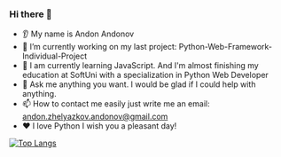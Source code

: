

### Hi there 👋
* 👂 My name is Andon Andonov
* 🔭 I’m currently working on my last project: Python-Web-Framework-Individual-Project
* 🌱 I am currently learning JavaScript. And I'm almost finishing my education at SoftUni with a specialization in Python Web Developer
* 💬 Ask me anything you want. I would be glad if I could help with anything.
* 📫 How to contact me easily just write me an email: andon.zhelyazkov.andonov@gmail.com
* ❤️ I love Python
I wish you a pleasant day!

[![Top Langs](https://github-readme-stats.vercel.app/api/top-langs/?username=baido&layout=compact&theme=vision-friendly-dark)](https://github.com/anuraghazra/github-readme-stats)
